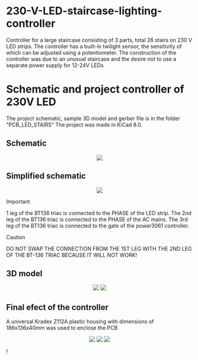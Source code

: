 # 230-V-LED-staircase-lighting-controller
Controller for a large staircase consisting of 3 parts, total 26 stairs on 230 V LED strips. The controller has a built-in twilight sensor, the sensitivity of which can be adjusted using a potentiometer.
The construction of the controller was due to an unusual staircase and the desire not to use a separate power supply for 12-24V LEDs 
# Schematic and project controller of 230V LED
The project schematic, sample 3D model and gerber file is in the folder "PCB_LED_STAIRS"
The project was made in KiCad 8.0.
## Schematic
<p align="center">
  <img src="https://github.com/user-attachments/assets/b3d995f3-3b78-4d07-9395-5294634fcef2">
</p>

## Simplified schematic
<p align="center">
  <img src="https://github.com/user-attachments/assets/180a22a6-4891-4025-8321-ed03dce79e88">
</p>

> [!IMPORTANT]
> 1 leg of the BT136 triac is connected to the PHASE of the LED strip. The 2nd leg of the BT136 triac is connected to the PHASE of the AC mains. The 3rd leg of the BT136 triac is connected to the gate of the power3061 controller.

> [!CAUTION]
> DO NOT SWAP THE CONNECTION FROM THE 1ST LEG WITH THE 2ND LEG OF THE BT-136 TRIAC BECAUSE IT WILL NOT WORK!

## 3D model
<p align="center">
  <img src="https://github.com/user-attachments/assets/d2a1ea18-531a-4efb-bf9d-450dfcc717a9">
  <img src="https://github.com/user-attachments/assets/e8d78b4d-09ef-4ffb-ac50-9e90cfc52420">
</p>

## Final efect of the controller
A universal Kradex Z112A plastic housing with dimensions of 186x136x40mm was used to enclose the PCB
<p align="center">
  <img src="https://github.com/user-attachments/assets/991df6b9-d29d-41c6-be19-cae3f0de9689">
  <img src="https://github.com/user-attachments/assets/856a504b-72a2-47f8-a37a-7c82b0aec2d1">
  <img src="https://github.com/user-attachments/assets/5484ea67-715c-437e-9b45-e33c243d6e71">
</p>!

